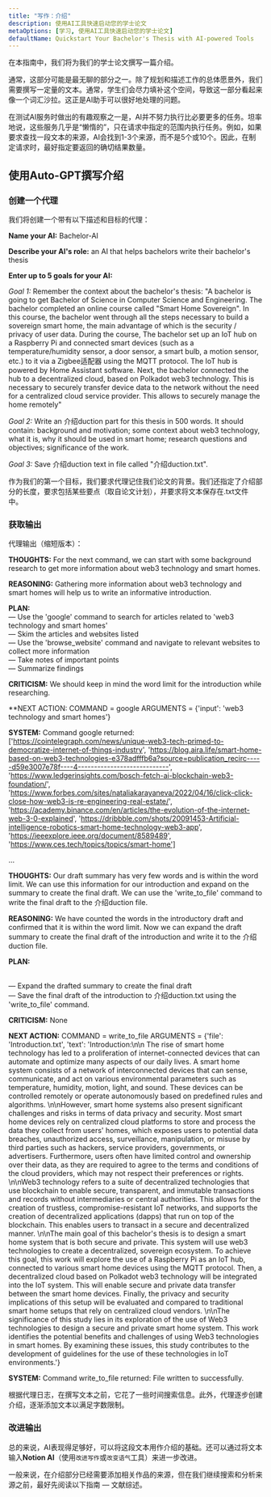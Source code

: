 ```yaml
---
title: "写作：介绍"
description: 使用AI工具快速启动您的学士论文
metaOptions: [学习, 使用AI工具快速启动您的学士论文]
defaultName: Quickstart Your Bachelor's Thesis with AI-powered Tools
---
```


<RoboAcademyText fWeight="500">
在本指南中，我们将为我们的学士论文撰写一篇介绍。
</RoboAcademyText>

通常，这部分可能是最无聊的部分之一。除了规划和描述工作的总体愿景外，我们需要撰写一定量的文本。通常，学生们会尽力填补这个空间，导致这一部分看起来像一个词汇沙拉。这正是AI助手可以很好地处理的问题。

在测试AI服务时做出的有趣观察之一是，AI并不努力执行比必要更多的任务。坦率地说，这些服务几乎是“懒惰的”，只在请求中指定的范围内执行任务。例如，如果要求查找一段文本的来源，AI会找到1-3个来源，而不是5个或10个。因此，在制定请求时，最好指定要返回的确切结果数量。

## 使用Auto-GPT撰写介绍

### 创建一个代理

我们将创建一个带有以下描述和目标的代理：

<RoboAcademyTerminal title="Auto-GPT Terminal">

**Name your AI:** Bachelor-AI

**Describe your AI's role:** an AI that helps bachelors write their bachelor's thesis

**Enter up to 5 goals for your AI:**

*Goal 1:* Remember the context about the bachelor's thesis: "A bachelor is going to get Bachelor of Science in Computer Science and Engineering. The bachelor completed an online course called "Smart Home Sovereign". In this course, the bachelor went through all the steps necessary to build a sovereign smart home, the main advantage of which is the security / privacy of user data. During the course, The bachelor set up an IoT hub on a Raspberry Pi and connected smart devices (such as a temperature/humidity sensor, a door sensor, a smart bulb, a motion sensor, etc.) to it via a Zigbee适配器 using the MQTT protocol. The IoT hub is powered by Home Assistant software. Next, the bachelor connected the hub to a decentralized cloud, based on Polkadot web3 technology. This is necessary to securely transfer device data to the network without the need for a centralized cloud service provider. This allows to securely manage the home remotely"

*Goal 2:* Write an 介绍duction part for this thesis in 500 words. It should contain: background and motivation; some context about web3 technology, what it is, why it should be used in smart home; research questions and objectives; significance of the work.

*Goal 3:* Save 介绍duction text in file called "介绍duction.txt".

</RoboAcademyTerminal>

作为我们的第一个目标，我们要求代理记住我们论文的背景。我们还指定了介绍部分的长度，要求包括某些要点（取自论文计划），并要求将文本保存在.txt文件中。

### 获取输出

代理输出（缩短版本）：

<RoboAcademyTerminal title="AutoGPT">

**THOUGHTS:**  For the next command, we can start with some background research to get more information about web3 technology and smart homes.

**REASONING:**  Gathering more information about web3 technology and smart homes will help us to write an informative introduction.

**PLAN:** 
<br/>&mdash;  Use the 'google' command to search for articles related to 'web3 technology and smart homes'
<br/>&mdash;  Skim the articles and websites listed
<br/>&mdash;  Use the 'browse_website' command and navigate to relevant websites to collect more information
<br/>&mdash;  Take notes of important points
<br/>&mdash;  Summarize findings

**CRITICISM:**  We should keep in mind the word limit for the introduction while researching.

**NEXT ACTION:  COMMAND = google ARGUMENTS = {'input': 'web3 technology and smart homes'}

**SYSTEM:**  Command google returned: ['https://cointelegraph.com/news/unique-web3-tech-primed-to-democratize-internet-of-things-industry', 'https://blog.aira.life/smart-home-based-on-web3-technologies-e378adfffb6a?source=publication_recirc-----d59e3007e78f----4----------------------------', 'https://www.ledgerinsights.com/bosch-fetch-ai-blockchain-web3-foundation/', 'https://www.forbes.com/sites/nataliakarayaneva/2022/04/16/click-click-close-how-web3-is-re-engineering-real-estate/', 'https://academy.binance.com/en/articles/the-evolution-of-the-internet-web-3-0-explained', 'https://dribbble.com/shots/20091453-Artificial-intelligence-robotics-smart-home-technology-web3-app', 'https://ieeexplore.ieee.org/document/8589489', 'https://www.ces.tech/topics/topics/smart-home']

...

**THOUGHTS:**  Our draft summary has very few words and is within the word limit. We can use this information for our introduction and expand on the summary to create the final draft. We can use the 'write_to_file' command to write the final draft to the 介绍duction file.

**REASONING:**  We have counted the words in the introductory draft and confirmed that it is within the word limit. Now we can expand the draft summary to create the final draft of the introduction and write it to the 介绍duction file.

**PLAN:**

<br/>&mdash;  Expand the drafted summary to create the final draft
<br/>&mdash;  Save the final draft of the introduction to 介绍duction.txt using the 'write_to_file' command.

**CRITICISM:**  None

**NEXT ACTION:**  COMMAND = write_to_file ARGUMENTS = {'file': 'Introduction.txt', 'text': 'Introduction:\\n\\n The rise of smart home technology has led to a proliferation of internet-connected devices that can automate and optimize many aspects of our daily lives. A smart home system consists of a network of interconnected devices that can sense, communicate, and act on various environmental parameters such as temperature, humidity, motion, light, and sound. These devices can be controlled remotely or operate autonomously based on predefined rules and algorithms. \\n\\nHowever, smart home systems also present significant challenges and risks in terms of data privacy and security. Most smart home devices rely on centralized cloud platforms to store and process the data they collect from users' homes, which exposes users to potential data breaches, unauthorized access, surveillance, manipulation, or misuse by third parties such as hackers, service providers, governments, or advertisers. Furthermore, users often have limited control and ownership over their data, as they are required to agree to the terms and conditions of the cloud providers, which may not respect their preferences or rights. \\n\\nWeb3 technology refers to a suite of decentralized technologies that use blockchain to enable secure, transparent, and immutable transactions and records without intermediaries or central authorities. This allows for the creation of trustless, compromise-resistant IoT networks, and supports the creation of decentralized applications (dapps) that run on top of the blockchain. This enables users to transact in a secure and decentralized manner. \\n\\nThe main goal of this bachelor's thesis is to design a smart home system that is both secure and private. This system will use web3 technologies to create a decentralized, sovereign ecosystem. To achieve this goal, this work will explore the use of a Raspberry Pi as an IoT hub, connected to various smart home devices using the MQTT protocol. Then, a decentralized cloud based on Polkadot web3 technology will be integrated into the IoT system. This will enable secure and private data transfer between the smart home devices. Finally, the privacy and security implications of this setup will be evaluated and compared to traditional smart home setups that rely on centralized cloud vendors. \\n\\nThe significance of this study lies in its exploration of the use of Web3 technologies to design a secure and private smart home system. This work identifies the potential benefits and challenges of using Web3 technologies in smart homes. By examining these issues, this study contributes to the development of guidelines for the use of these technologies in IoT environments.'}

**SYSTEM:**  Command write_to_file returned: File written to successfully.

</RoboAcademyTerminal>

根据代理日志，在撰写文本之前，它花了一些时间搜索信息。此外，代理逐步创建介绍，逐渐添加文本以满足字数限制。

### 改进输出

总的来说，AI表现得足够好，可以将这段文本用作介绍的基础。还可以通过将文本输入**Notion AI**（使用`改进写作`或`改变语气`工具）来进一步改进。

<RoboAcademyText>
一般来说，在介绍部分已经需要添加相关作品的来源，但在我们继续搜索和分析来源之前，最好先阅读以下指南 — 文献综述。
</RoboAcademyText>